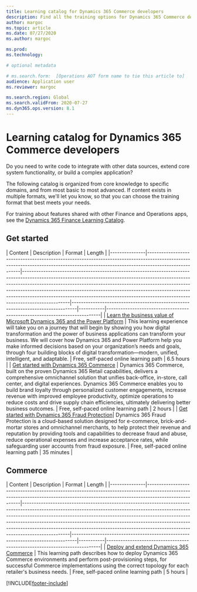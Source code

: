 ```yaml
---
title: Learning catalog for Dynamics 365 Commerce developers
description: Find all the training options for Dynamics 365 Commerce developers.
author: margoc
ms.topic: article
ms.date: 07/27/2020
ms.author: margoc

ms.prod:
ms.technology:

# optional metadata

# ms.search.form:  [Operations AOT form name to tie this article to]
audience: Application user
ms.reviewer: margoc

ms.search.region: Global
ms.search.validFrom: 2020-07-27
ms.dyn365.ops.version: 8.1
---
```


# Learning catalog for Dynamics 365 Commerce developers

Do you need to write code to integrate with other data sources, extend core system functionality, or build a complex application?

The following catalog is organized from core knowledge to specific domains, and from most basic to most advanced. If content exists in multiple formats, we'll let you know, so that you can choose the training format that best meets your needs.

For training about features shared with other Finance and Operations apps, see the [Dynamics 365 Finance Learning Catalog](../../finance/get-started/learning-catalog-developer.md).

## Get started<a name="get-started"></a>

| Content  | Description  | Format  | Length    |
|---------------|------------------------------------------------------------------------------------------------------------------------------------------------------------------------------------|--------------------------------------------------------------------------------------------------------------------------------------------------------------------------------------------------------------------------------------------------------------------------------------------------------------------------------------------------------------------------------------------------------------------------|--------------------------------------------------------------------------------|-----------|---------------------------------------------------------------------------|
| [Learn the business value of Microsoft Dynamics 365 and the Power Platform](/learn/paths/learn-business-value-of-dynamics-365-and-power-platform/)   | This learning experience will take you on a journey that will begin by   showing you how digital transformation and the power of business applications   can transform your business. We will cover how Dynamics 365 and Power   Platform help you make informed decisions based on your organization’s needs   and goals, through four building blocks of digital transformation—modern,   unified, intelligent, and adaptable.                                                                    | Free, self-paced online learning path | 6.5 hours |
| [Get started with Dynamics 365 Commerce](/learn/paths/get-started-dynamics-365-commerce/)                                                              | Dynamics 365 Commerce, built on the proven Dynamics 365 Retail   capabilities, delivers a comprehensive omnichannel solution that unifies   back-office, in-store, call center, and digital experiences. Dynamics 365   Commerce enables you to build brand loyalty through personalized customer   engagements, increase revenue with improved employee productivity, optimize   operations to reduce costs and drive supply chain efficiencies, ultimately   delivering better business outcomes. | Free, self-paced online learning path | 2 hours   |
| [Get started with Dynamics 365 Fraud Protection](/learn/modules/get-started-fraud-protection/)| Dynamics 365 Fraud Protection is a cloud-based solution designed for e-commerce, brick-and-mortar stores and omnichannel merchants, to help protect their revenue and reputation by providing tools and capabilities to decrease fraud and abuse, reduce operational expenses and increase acceptance rates, while safeguarding user accounts from fraud exposure. | Free, self-paced online learning path | 35 minutes |

## Commerce<a name="commerce"></a>

| Content  | Description  | Format  | Length    |
|---------------|------------------------------------------------------------------------------------------------------------------------------------------------------------------------------------|--------------------------------------------------------------------------------------------------------------------------------------------------------------------------------------------------------------------------------------------------------------------------------------------------------------------------------------------------------------------------------------------------------------------------|--------------------------------------------------------------------------------|-----------|---------------------------------------------------------------------------|
| [Deploy and extend Dynamics 365 Commerce](/learn/paths/deploy-dynamics-365-commerce/) | This learning path describes how to deploy   Dynamics 365 Commerce environments and perform post-provisioning steps, for successful Commerce implementations using the correct topology for each retailer's business needs. | Free, self-paced online learning path | 5 hours |


[!INCLUDE[footer-include](../../includes/footer-banner.md)]
